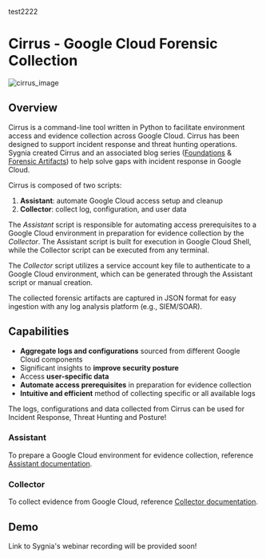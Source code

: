 test2222

# Cirrus - Google Cloud Forensic Collection

![cirrus_image](./cirrus.png)

## Overview

Cirrus is a command-line tool written in Python to facilitate environment access and evidence collection across 
Google Cloud. Cirrus has been designed to support incident response and threat hunting operations. Sygnia 
created Cirrus and an associated blog series ([Foundations](https://blog.sygnia.co/incident-response-in-google-cloud-foundations) 
& [Forensic Artifacts](https://blog.sygnia.co/incident-response-in-google-cloud-forensic-artifacts)) to help solve gaps
with incident response in Google Cloud.

Cirrus is composed of two scripts:

1. **Assistant**: automate Google Cloud access setup and cleanup 
2. **Collector**: collect log, configuration, and user data

The *Assistant* script is responsible for automating access prerequisites to 
a Google Cloud environment in preparation for evidence collection by the *Collector*. The Assistant script is 
built for execution in Google Cloud Shell, while the Collector script can be executed from any terminal. 

The *Collector* script utilizes a service account key file to authenticate to a Google Cloud environment, which can be generated through
the Assistant script or manual creation.

The collected forensic artifacts are captured in JSON format for easy ingestion with any log analysis platform (e.g., SIEM/SOAR).

## Capabilities

- **Aggregate logs and configurations** sourced from different Google Cloud components
- Significant insights to **improve security posture**
- Access **user-specific data**
- **Automate access prerequisites** in preparation for evidence collection
- **Intuitive and efficient** method of collecting specific or all available logs

The logs, configurations and data collected from Cirrus can be used for Incident Response, Threat Hunting and Posture!

### Assistant

To prepare a Google Cloud environment for evidence collection, reference [Assistant documentation](./Assistant/README.md).

### Collector

To collect evidence from Google Cloud, reference [Collector documentation](./Collectors/README.md).

## Demo

Link to Sygnia's webinar recording will be provided soon!